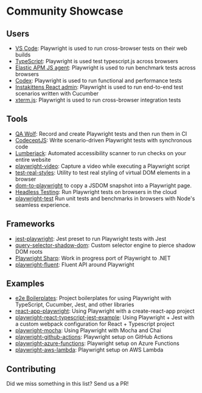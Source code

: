 # Community Showcase

## Users

* [VS Code](https://github.com/microsoft/vscode): Playwright is used to run cross-browser tests on their web builds
* [TypeScript](https://github.com/microsoft/TypeScript): Playwright is used test typescript.js across browsers
* [Elastic APM JS agent](https://github.com/elastic/apm-agent-rum-js): Playwright is used to run benchmark tests across browsers
* [Codex](https://github.com/codex-src/codex-app): Playwright is used to run functional and performance tests
* [Instakittens React admin](https://github.com/fredericbonnet/instakittens-react-admin): Playwright is used to run end-to-end test scenarios written with Cucumber
* [xterm.js](https://github.com/xtermjs/xterm.js): Playwright is used to run cross-browser integration tests

## Tools

* [QA Wolf](https://github.com/qawolf/qawolf): Record and create Playwright tests and then run them in CI
* [CodeceptJS](https://github.com/Codeception/CodeceptJS): Write scenario-driven Playwright tests with synchronous code
* [Lumberjack](https://github.com/JakePartusch/lumberjack): Automated accessibility scanner to run checks on your entire website
* [playwright-video](https://github.com/qawolf/playwright-video): Capture a video while executing a Playwright script
* [test-real-styles](https://github.com/Xiphe/test-real-styles): Utility to test real styling of virtual DOM elements in a browser
* [dom-to-playwright](https://github.com/Xiphe/dom-to-playwright) to copy a JSDOM snapshot into a Playwright page.
* [Headless Testing](https://headlesstesting.com/support/start/playwright.html): Run Playwright tests on browsers in the cloud
* [playwright-test](https://github.com/hugomrdias/playwright-test) Run unit tests and benchmarks in browsers with Node's seamless experience.

## Frameworks

* [jest-playwright](https://github.com/mmarkelov/jest-playwright): Jest preset to run Playwright tests with Jest
* [query-selector-shadow-dom](https://github.com/Georgegriff/query-selector-shadow-dom): Custom selector engine to pierce shadow DOM roots
* [Playwright Sharp](https://github.com/kblok/playwright-sharp): Work in progress port of Playwright to .NET
* [playwright-fluent](https://github.com/hdorgeval/playwright-fluent): Fluent API around Playwright

## Examples
 
* [e2e Boilerplates](https://github.com/e2e-boilerplates?utf8=%E2%9C%93&q=playwright): Project boilerplates for using Playwright with TypeScript, Cucumber, Jest, and other libraries
* [react-app-playwright](https://github.com/KyleADay/react-app-playwright): Using Playwright with a create-react-app project
* [playwright-react-typescript-jest-example](https://github.com/azemetre/playwright-react-typescript-jest-example): Using Playwright + Jest with a custom webpack configuration for React + Typescript project 
* [playwright-mocha](https://github.com/roggerfe/playwright-mocha): Using Playwright with Mocha and Chai
* [playwright-github-actions](https://github.com/arjun27/playwright-github-actions/actions): Playwright setup on GitHub Actions
* [playwright-azure-functions](https://github.com/arjun27/playwright-azure-functions): Playwright setup on Azure Functions
* [playwright-aws-lambda](https://github.com/austinkelleher/playwright-aws-lambda): Playwright setup on AWS Lambda

## Contributing

Did we miss something in this list? Send us a PR!
